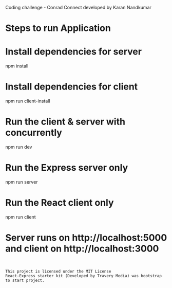 Coding challenge - Conrad Connect 
developed by Karan Nandkumar 

# Steps to run Application 

# Install dependencies for server
npm install

# Install dependencies for client
npm run client-install

# Run the client & server with concurrently
npm run dev

# Run the Express server only
npm run server

# Run the React client only
npm run client

# Server runs on http://localhost:5000 and client on http://localhost:3000
```


This project is licensed under the MIT License
React-Express starter kit (Developed by Travery Media) was bootstrap to start project.